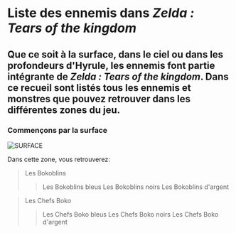 # Liste des ennemis dans *Zelda : Tears of the kingdom*
## Que ce soit à la surface, dans le ciel ou dans les profondeurs d'Hyrule, les ennemis font partie intégrante de *Zelda : Tears of the kingdom*. Dans ce recueil sont listés tous les ennemis et monstres que pouvez retrouver dans les différentes zones du jeu.

### Commençons par la surface

![SURFACE](https://github.com/emmamichel19/RecueilEnnemisTOTK/assets/144808143/a2e66258-e1fa-4d43-875e-e1df5e57188e)






Dans cette zone, vous retrouverez:

>Les Bokoblins
>>Les Bokoblins bleus
>>Les Bokoblins noirs
>>Les Bokoblins d'argent

>Les Chefs Boko
>>Les Chefs Boko bleus
>>Les Chefs Boko noirs
>>Les Chefs Boko d'argent
